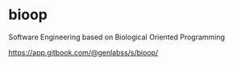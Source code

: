 # bioop
Software Engineering based on Biological Oriented Programming


https://app.gitbook.com/@genlabss/s/bioop/
